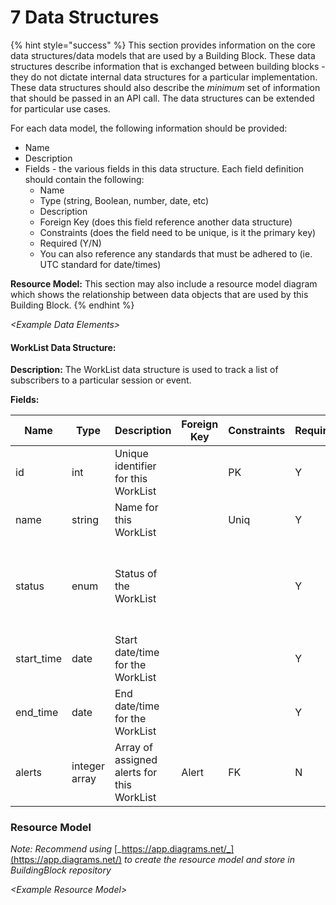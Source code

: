 # 7 Data Structures

{% hint style="success" %}
This section provides information on the core data structures/data models that are used by a Building Block. These data structures describe information that is exchanged between building blocks - they do not dictate internal data structures for a particular implementation. These data structures should also describe the _minimum_ set of information that should be passed in an API call. The data structures can be extended for particular use cases.

For each data model, the following information should be provided:

* Name
* Description
* Fields - the various fields in this data structure. Each field definition should contain the following:
  * Name
  * Type (string, Boolean, number, date, etc)
  * Description
  * Foreign Key (does this field reference another data structure)
  * Constraints (does the field need to be unique, is it the primary key)
  * Required (Y/N)
  * You can also reference any standards that must be adhered to (ie. UTC standard for date/times)

**Resource Model:** This section may also include a resource model diagram which shows the relationship between data objects that are used by this Building Block.
{% endhint %}

_\<Example Data Elements>_

#### WorkList Data Structure:  <a href="#worklist-data-structure" id="worklist-data-structure"></a>

**Description:** The WorkList data structure is used to track a list of subscribers to a particular session or event.

**Fields:**

| **Name**    | **Type**      | **Description**                            | **Foreign Key** | **Constraints** | **Required** | **Standards** | **Notes**                                                                   |
| ----------- | ------------- | ------------------------------------------ | --------------- | --------------- | ------------ | ------------- | --------------------------------------------------------------------------- |
| id          | int           | Unique identifier for this WorkList        |                 | PK              | Y            |               | Generated by building block on creation                                     |
| name        | string        | Name for this WorkList                     |                 | Uniq            | Y            |               |                                                                             |
| status      | enum          | Status of the WorkList                     |                 |                 | Y            |               | enum that is defined with the following fields: ACTIVE, SUSPENDED, CANCELED |
| start\_time | date          | Start date/time for the WorkList           |                 |                 | Y            |               |                                                                             |
| end\_time   | date          | End date/time for the WorkList             |                 |                 | Y            |               |                                                                             |
| alerts      | integer array | Array of assigned alerts for this WorkList | Alert           | FK              | N            |               |                                                                             |

### Resource Model

_Note: Recommend using_ [_https://app.diagrams.net/_](https://app.diagrams.net/) _to create the resource model and store in BuildingBlock repository_

&#x20;_\<Example Resource Model>_

<figure><img src="https://files.gitbook.com/v0/b/gitbook-x-prod.appspot.com/o/spaces%2FzdXe8NbIMZIv5sydPBf6%2Fuploads%2Fgit-blob-736cd906cff209af7113b298653cb11a8b5935b6%2Fdata-structures.png?alt=media" alt=""><figcaption></figcaption></figure>

&#x20;
